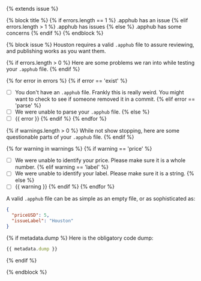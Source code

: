 {% extends issue %}

{% block title %}
{% if errors.length == 1 %}
.apphub has an issue
{% elif errors.length > 1 %}
.apphub has issues
{% else %}
.apphub has some concerns
{% endif %}
{% endblock %}

{% block issue %}
Houston requires a valid `.apphub` file to assure reviewing, and publishing works as you want them.

{% if errors.length > 0 %}
Here are some problems we ran into while testing your `.apphub` file.
{% endif %}

{% for error in errors %}
{% if error == 'exist' %}
- [ ] You don't have an `.apphub` file. Frankly this is really weird. You might want to check to see if someone removed it in a commit.
{% elif error == 'parse' %}
- [ ] We were unable to parse your `.apphub` file.
{% else %}
- [ ] {{ error }}
{% endif %}
{% endfor %}

{% if warnings.length > 0 %}
While not show stopping, here are some questionable parts of your `.apphub` file.
{% endif %}

{% for warning in warnings %}
{% if warning == 'price' %}
- [ ] We were unable to identify your price. Please make sure it is a whole number.
{% elif warning == 'label' %}
- [ ] We were unable to identify your label. Please make sure it is a string.
{% else %}
- [ ] {{ warning }}
{% endif %}
{% endfor %}

A valid `.apphub` file can be as simple as an empty file, or as sophisticated as:
```json
{
  "priceUSD": 5,
  "issueLabel": "Houston"
}
```

{% if metadata.dump %}
Here is the obligatory code dump:
```javascript
{{ metadata.dump }}
```
{% endif %}

{% endblock %}
